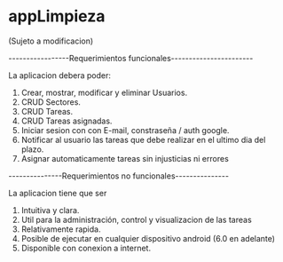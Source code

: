 # appLimpieza

(Sujeto a modificacion)

-----------------Requerimientos funcionales-----------------------

La aplicacion debera poder:

1. Crear, mostrar, modificar y eliminar Usuarios.
2. CRUD Sectores.
3. CRUD Tareas.
4. CRUD Tareas asignadas.
5. Iniciar sesion con con E-mail, constraseña / auth google.
6. Notificar al usuario las tareas que debe realizar en el ultimo dia del plazo.
7. Asignar automaticamente tareas sin injusticias ni errores



---------------Requerimientos no funcionales---------------

La aplicacion tiene que ser
1. Intuitiva y clara.
2. Util para la administración, control y visualizacion de las tareas
3. Relativamente rapida.
4. Posible de ejecutar en cualquier dispositivo android (6.0 en adelante)
5. Disponible con conexion a internet.
